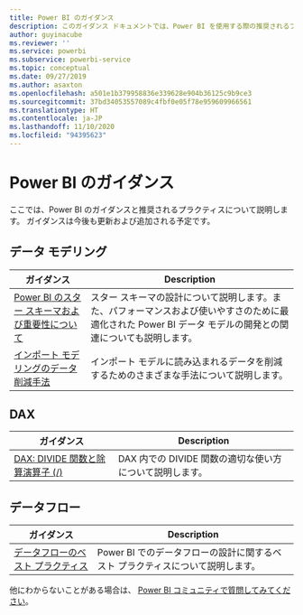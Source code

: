 ```yaml
---
title: Power BI のガイダンス
description: このガイダンス ドキュメントでは、Power BI を使用する際の推奨されるプラクティスを紹介します。
author: guyinacube
ms.reviewer: ''
ms.service: powerbi
ms.subservice: powerbi-service
ms.topic: conceptual
ms.date: 09/27/2019
ms.author: asaxton
ms.openlocfilehash: a501e1b379958836e339628e904b36125c9b9ce3
ms.sourcegitcommit: 37bd34053557089c4fbf0e05f78e959609966561
ms.translationtype: HT
ms.contentlocale: ja-JP
ms.lasthandoff: 11/10/2020
ms.locfileid: "94395623"
---
```

# <a name="guidance-for-power-bi"></a>Power BI のガイダンス

ここでは、Power BI のガイダンスと推奨されるプラクティスについて説明します。 ガイダンスは今後も更新および追加される予定です。

## <a name="data-modeling"></a>データ モデリング

| ガイダンス | Description |
| --- | --- |
| [Power BI のスター スキーマおよび重要性について](star-schema.md) | スター スキーマの設計について説明します。また、パフォーマンスおよび使いやすさのために最適化された Power BI データ モデルの開発との関連についても説明します。 |
| [インポート モデリングのデータ削減手法](import-modeling-data-reduction.md) | インポート モデルに読み込まれるデータを削減するためのさまざまな手法について説明します。 |

## <a name="dax"></a>DAX

| ガイダンス | Description |
| --- | --- |
| [DAX: DIVIDE 関数と除算演算子 (/)](dax-divide-function-operator.md) | DAX 内での DIVIDE 関数の適切な使い方について説明します。 |

## <a name="dataflows"></a>データフロー

| ガイダンス | Description |
| --- | --- |
| [データフローのベスト プラクティス](../transform-model/dataflows/dataflows-introduction-self-service.md) | Power BI でのデータフローの設計に関するベスト プラクティスについて説明します。 |

他にわからないことがある場合は、 [Power BI コミュニティで質問してみてください](https://community.powerbi.com/)。